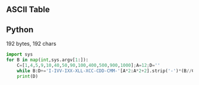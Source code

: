 ## ASCII Table

## Python

192 bytes, 192 chars

```py
import sys
for B in map(int,sys.argv[1:]):
	C=[1,4,5,9,10,40,50,90,100,400,500,900,1000];A=12;D=''
	while B:D+='I-IVV-IXX-XLL-XCC-CDD-CMM-'[A*2:A*2+2].strip('-')*(B//C[A]);B%=C[A];A-=1
	print(D)
```
